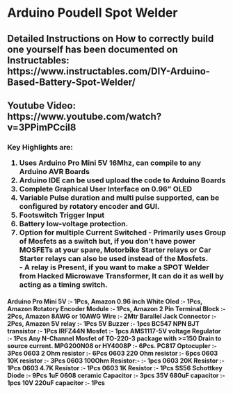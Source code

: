 <H1> Arduino Poudell Spot Welder <br>

<H2>Detailed Instructions on How to correctly build one yourself has been documented on Instructables: https://www.instructables.com/DIY-Arduino-Based-Battery-Spot-Welder/ <br>
<H2>Youtube Video: https://www.youtube.com/watch?v=3PPimPCcil8 </H2>



<H3> Key Highlights are:

1. Uses Arduino Pro Mini 5V 16Mhz, can compile to any Arduino AVR Boards
2. Arduino IDE can be used upload the code to Arduino Boards
3. Complete Graphical User Interface on 0.96" OLED
4. Variable Pulse duration and multi pulse supported, can be configured by rotatory encoder and GUI. 
5. Footswitch Trigger Input
6. Battery low-voltage protection. 
7. Option for multiple Current Switched
        - Primarily uses Group of Mosfets as a switch but, if you don't have power MOSFETs at your spare, Motorbike Starter relays or Car Starter relays can also be used instead of the Mosfets. <br>
        - A relay is Present, if you want to make a SPOT Welder from Hacked Microwave Transformer, It can do it as well by acting as a timing switch. <br>



<H4>
Arduino Pro Mini 5V :- 1Pcs, Amazon
0.96 inch White Oled :- 1Pcs, Amazon
Rotatory Encoder Module :- 1Pcs, Amazon
2 Pin Terminal Block :- 2Pcs, Amazon
8AWG or 10AWG Wire :- 2Mtr
Barallel Jack Connector :- 2Pcs, Amazon
5V relay :- 1Pcs
5V Buzzer :- 1pcs
BC547 NPN BJT transistor :- 1Pcs
IRFZ44N Mosfet :- 1pcs
AMS1117-5V voltage Regulator :- 1Pcs
Any N-Channel Mosfet of TO-220-3 package with >=150 Drain to source current. MPG200N08 or HY4008P :- 6Pcs.
PC817 Optocupler :- 3Pcs
0603 2 Ohm resistor :- 6Pcs
0603 220 Ohm resistor :- 6pcs
0603 10K resistor :- 3Pcs
0603 100Ohm Resistor:- :- 1pcs
0603 20K Resistor :- 1Pcs
0603 4.7K Resistor :- 1Pcs
0603 1K Resistor :- 1Pcs
SS56 Schottkey Diode :- 9Pcs
1uF 0608 ceramic Capacitor :- 3pcs
35V 680uF capacitor :- 1pcs
10V 220uF capacitor :- 1Pcs
</H4>

